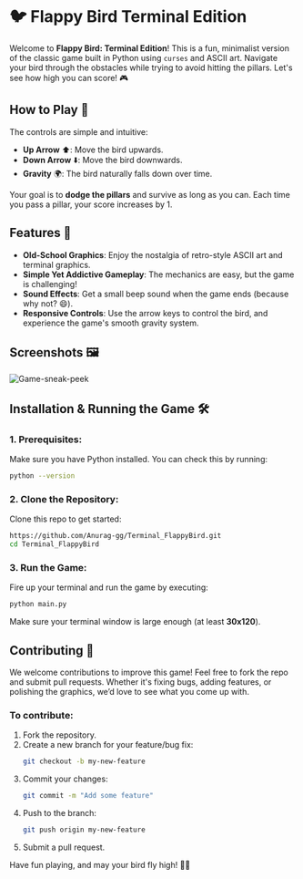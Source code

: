 # 🐦 Flappy Bird Terminal Edition

Welcome to **Flappy Bird: Terminal Edition**! This is a fun, minimalist version of the classic game built in Python using `curses` and ASCII art. Navigate your bird through the obstacles while trying to avoid hitting the pillars. Let's see how high you can score! 🎮

## How to Play 🚀

The controls are simple and intuitive:

- **Up Arrow** ⬆️: Move the bird upwards.
- **Down Arrow** ⬇️: Move the bird downwards.
- **Gravity** 🌍: The bird naturally falls down over time.

Your goal is to **dodge the pillars** and survive as long as you can. Each time you pass a pillar, your score increases by 1.

## Features 🎉

- **Old-School Graphics**: Enjoy the nostalgia of retro-style ASCII art and terminal graphics.
- **Simple Yet Addictive Gameplay**: The mechanics are easy, but the game is challenging!
- **Sound Effects**: Get a small beep sound when the game ends (because why not? 😄).
- **Responsive Controls**: Use the arrow keys to control the bird, and experience the game's smooth gravity system.

## Screenshots 🖼️

![Game-sneak-peek](https://github.com/user-attachments/assets/a098a3b5-f6df-4b09-a099-857e04063f67)

## Installation & Running the Game 🛠️

### 1. Prerequisites:
Make sure you have Python installed. You can check this by running:
```bash
python --version
```

### 2. Clone the Repository:
Clone this repo to get started:
```bash
https://github.com/Anurag-gg/Terminal_FlappyBird.git
cd Terminal_FlappyBird
```

### 3. Run the Game:
Fire up your terminal and run the game by executing:
```bash
python main.py
```

Make sure your terminal window is large enough (at least **30x120**).


## Contributing 🤝

We welcome contributions to improve this game! Feel free to fork the repo and submit pull requests. Whether it's fixing bugs, adding features, or polishing the graphics, we’d love to see what you come up with.

### To contribute:
1. Fork the repository.
2. Create a new branch for your feature/bug fix:
   ```bash
   git checkout -b my-new-feature
   ```
3. Commit your changes:
   ```bash
   git commit -m "Add some feature"
   ```
4. Push to the branch:
   ```bash
   git push origin my-new-feature
   ```
5. Submit a pull request.

Have fun playing, and may your bird fly high! 🐤✨
